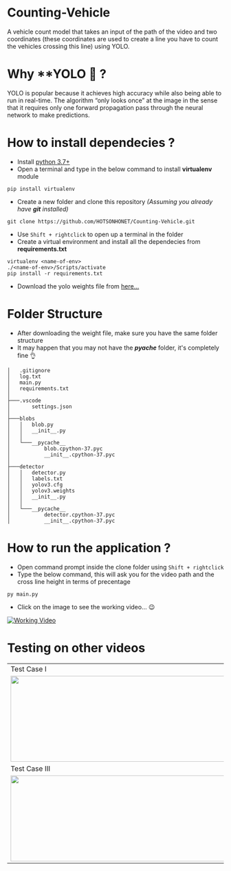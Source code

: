# Counting-Vehicle

A vehicle count model that takes an input of the path of the video and two coordinates (these coordinates are used to create a line you have to count the vehicles crossing this line) using YOLO.

# Why **YOLO 🤔 ?

YOLO is popular because it achieves high accuracy while also being able to run in real-time. The algorithm “only looks once” at the image in the sense that it requires only one forward propagation pass through the neural network to make predictions.

# How to install dependecies ?

* Install [python 3.7+](https://www.python.org/downloads/release/python-378/)
* Open a terminal and type in the below command to install **virtualenv** module
~~~
pip install virtualenv
~~~

* Create a new folder and clone this repository *(Assuming you already have **git** installed)*
~~~
git clone https://github.com/HOTSONHONET/Counting-Vehicle.git
~~~

* Use `Shift + rightclick` to open up a terminal in the folder
* Create a virtual environment and install all the dependecies from **requirements.txt**
~~~
virtualenv <name-of-env>
./<name-of-env>/Scripts/activate
pip install -r requirements.txt
~~~

* Download the yolo weights file from [here...](https://drive.google.com/file/d/1hY8edW6v2czNGr0lO4g6urzH6dlKYiT-/view?usp=sharing)


# Folder Structure
* After downloading the weight file, make sure you have the same folder structure
* It may happen that you may not have the *__pyache__* folder, it's completely fine 👌
~~~
│   .gitignore
│   log.txt
│   main.py
│   requirements.txt
│
├───.vscode
│       settings.json
│
├───blobs
│   │   blob.py
│   │   __init__.py
│   │
│   └───__pycache__
│           blob.cpython-37.pyc
│           __init__.cpython-37.pyc
│
├───detector
│   │   detector.py
│   │   labels.txt
│   │   yolov3.cfg
│   │   yolov3.weights
│   │   __init__.py
│   │
│   └───__pycache__
│           detector.cpython-37.pyc
│           __init__.cpython-37.pyc
~~~


# How to run the application ?
* Open command prompt inside the clone folder using `Shift + rightclick`
* Type the below command, this will ask you for the video path and the cross line height in terms of precentage
~~~
py main.py
~~~
* Click on the image to see the working video... 😉

[![Working Video](https://user-images.githubusercontent.com/56304060/112906740-4b106c00-910a-11eb-820a-0d8cc1acb9ac.png)](https://user-images.githubusercontent.com/56304060/112905094-7b0a4000-9107-11eb-9e5c-96b7d6a4fabe.mp4)

# Testing on other videos
<table>
  <tr>
    <td>Test Case I</td>
     <td>Test Case II</td>
  </tr>
  <tr>
    <td><img src="https://user-images.githubusercontent.com/56304060/112908239-d428a280-910c-11eb-9844-b6638243549f.gif" width=500 height=200></td>
    <td><img src="https://user-images.githubusercontent.com/56304060/112908256-dbe84700-910c-11eb-9994-b6fffc7cd6cf.gif" width=500 height=200></td>
  </tr>
  <tr>
    <td>Test Case III</td>
     <td>Test Case IV</td>
  </tr>
  <tr>
    <td><img src="https://user-images.githubusercontent.com/56304060/112908388-0fc36c80-910d-11eb-9486-b46355239fb1.gif" width=500 height=200></td>
    <td><img src="https://user-images.githubusercontent.com/56304060/112908460-31245880-910d-11eb-98ab-781937dd3456.gif" width=500 height=200></td>
  </tr>
 </table>
